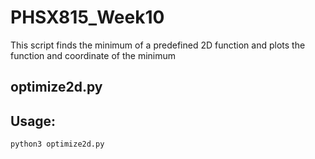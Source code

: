 # PHSX815_Week10
This script finds the minimum of a predefined 2D function and plots the function and coordinate of the minimum 

## optimize2d.py

## Usage:
`python3 optimize2d.py`
